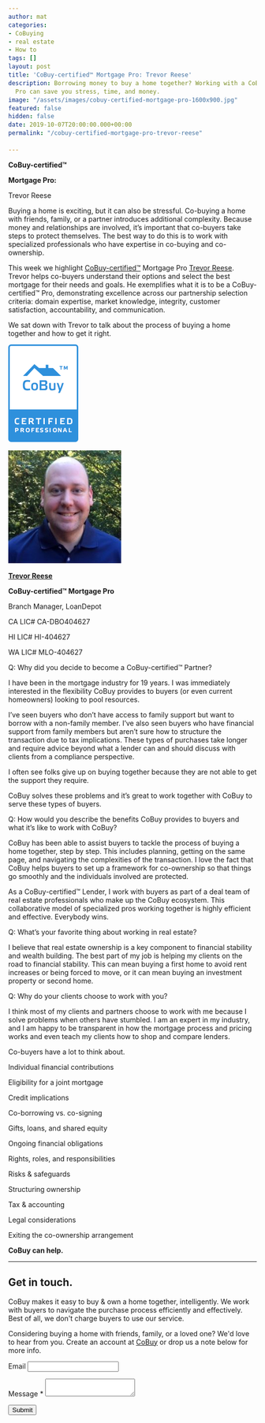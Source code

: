 ```yaml
---
author: mat
categories:
- CoBuying
- real estate
- How to
tags: []
layout: post
title: 'CoBuy-certified™ Mortgage Pro: Trevor Reese'
description: Borrowing money to buy a home together? Working with a CoBuy-certified™
  Pro can save you stress, time, and money.
image: "/assets/images/cobuy-certified-mortgage-pro-1600x900.jpg"
featured: false
hidden: false
date: 2019-10-07T20:00:00.000+00:00
permalink: "/cobuy-certified-mortgage-pro-trevor-reese"

---
```

**CoBuy-certified™**

**Mortgage Pro:**

Trevor Reese

Buying a home is exciting, but it can also be stressful. Co-buying a home with friends, family, or a partner introduces additional complexity. Because money and relationships are involved, it’s important that co-buyers take steps to protect themselves. The best way to do this is to work with specialized professionals who have expertise in co-buying and co-ownership.

This week we highlight [CoBuy-certified™](https://www.gocobuy.com/certified-pro) Mortgage Pro [Trevor Reese](https://www.loandepot.com/loan-officers/treese). Trevor helps co-buyers understand their options and select the best mortgage for their needs and goals. He exemplifies what it is to be a CoBuy-certified™ Pro, demonstrating excellence across our partnership selection criteria: domain expertise, market knowledge, integrity, customer satisfaction, accountability, and communication.

We sat down with Trevor to talk about the process of buying a home together and how to get it right.

[![](/assets/images/certificate.png)](https://www.gocobuy.com/certified-pro)

[![](/assets/images/trevor_r.jpg)](https://www.loandepot.com/loan-officers/treese)

[**Trevor Reese**](https://www.loandepot.com/loan-officers/treese)

**CoBuy-certified™ Mortgage Pro**

Branch Manager, LoanDepot

CA LIC# CA-DBO404627

HI LIC# HI-404627

WA LIC# MLO-404627

Q: Why did you decide to become a CoBuy-certified™ Partner?

I have been in the mortgage industry for 19 years. I was immediately interested in the flexibility CoBuy provides to buyers (or even current homeowners) looking to pool resources.

I’ve seen buyers who don’t have access to family support but want to borrow with a non-family member. I’ve also seen buyers who have financial support from family members but aren’t sure how to structure the transaction due to tax implications. These types of purchases take longer and require advice beyond what a lender can and should discuss with clients from a compliance perspective.

I often see folks give up on buying together because they are not able to get the support they require.

CoBuy solves these problems and it’s great to work together with CoBuy to serve these types of buyers.

Q: How would you describe the benefits CoBuy provides to buyers and what it’s like to work with CoBuy?

CoBuy has been able to assist buyers to tackle the process of buying a home together, step by step. This includes planning, getting on the same page, and navigating the complexities of the transaction. I love the fact that CoBuy helps buyers to set up a framework for co-ownership so that things go smoothly and the individuals involved are protected.

As a CoBuy-certified™ Lender, I work with buyers as part of a deal team of real estate professionals who make up the CoBuy ecosystem. This collaborative model of specialized pros working together is highly efficient and effective. Everybody wins.

Q: What’s your favorite thing about working in real estate?

I believe that real estate ownership is a key component to financial stability and wealth building. The best part of my job is helping my clients on the road to financial stability. This can mean buying a first home to avoid rent increases or being forced to move, or it can mean buying an investment property or second home.

Q: Why do your clients choose to work with you?

I think most of my clients and partners choose to work with me because I solve problems when others have stumbled. I am an expert in my industry, and I am happy to be transparent in how the mortgage process and pricing works and even teach my clients how to shop and compare lenders.

Co-buyers have a lot to think about.

Individual financial contributions

Eligibility for a joint mortgage

Credit implications

Co-borrowing vs. co-signing

Gifts, loans, and shared equity

Ongoing financial obligations

Rights, roles, and responsibilities

Risks & safeguards

Structuring ownership

Tax & accounting

Legal considerations

Exiting the co-ownership arrangement

**CoBuy can help.**

***

## Get in touch.

CoBuy makes it easy to buy & own a home together, intelligently. We work with buyers to navigate the purchase process efficiently and effectively. Best of all, we don't charge buyers to use our service.

Considering buying a home with friends, family, or a loved one? We'd love to hear from you. Create an account at [CoBuy](http://www.gocobuy.com) or drop us a note below for more info.

<form name="post-contact" method="POST" data-netlify="true">
<p class="form-group">
<label form="formEmail">Email</label>
<input type="email" name="email" class="form-control" id="formEmail" required/>
</p>
<p class="form-group">
<label for="formMessage">Message <span class="text-danger">*</span></label>
<textarea name="message" class="form-control" id="formMessage" required></textarea>
</p>
<p>
<button type="submit" class="btn btn-primary">Submit</button>
</p>
</form>